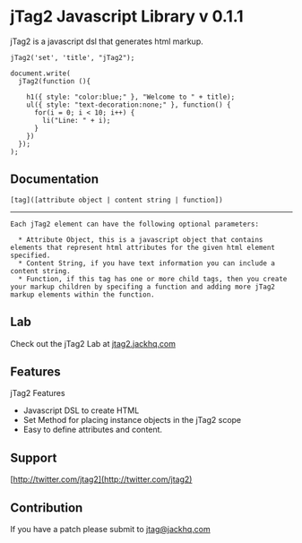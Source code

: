 # jTag2 Javascript Library v 0.1.1

jTag2 is a javascript dsl that generates html markup.
    
    jTag2('set', 'title', "jTag2");
    
    document.write(
      jTag2(function (){
        
        h1({ style: "color:blue;" }, "Welcome to " + title);
        ul({ style: "text-decoration:none;" }, function() {
          for(i = 0; i < 10; i++) {
            li("Line: " + i);
          }
        })
      });
    );
    
## Documentation

    [tag]([attribute object | content string | function])
    
---
    
    Each jTag2 element can have the following optional parameters:
      
      * Attribute Object, this is a javascript object that contains elements that represent html attributes for the given html element specified.
      * Content String, if you have text information you can include a content string.
      * Function, if this tag has one or more child tags, then you create your markup children by specifing a function and adding more jTag2 markup elements within the function.
      
      

        
## Lab

Check out the jTag2 Lab at [jtag2.jackhq.com](http://jtag2.jackhq.com)


## Features

jTag2 Features

* Javascript DSL to create HTML
* Set Method for placing instance objects in the jTag2 scope
* Easy to define attributes and content.

## Support

[http://twitter.com/jtag2](http://twitter.com/jtag2)

## Contribution

If you have a patch please submit to [jtag@jackhq.com](mailto://jtag@jackhq.com)


